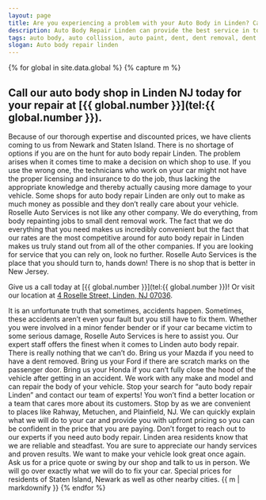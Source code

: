 ```yaml
---
layout: page
title: Are you experiencing a problem with your Auto Body in Linden? Call our repair shop located in NJ.
description: Auto Body Repair Linden can provide the best service in town, Call Auto Body Repair Linden, NJ today for your Auto Body Repair Linden needs.
tags: auto body, auto collission, auto paint, dent, dent removal, dent repair, frame, frame straightening, linden, new jersey, nj, painting, paintless dent removal, removal, Repair, shop
slogan: Auto body repair linden
---
```



{% for global in site.data.global %}
{% capture m %}
## Call our auto body shop in Linden NJ today for your repair at [{{ global.number }}](tel:{{ global.number }}).
Because of our thorough expertise and discounted prices, we have clients coming to us from Newark and Staten Island. There is no shortage of options if you are on the hunt for auto body repair Linden. The problem arises when it comes time to make a decision on which shop to use. If you use the wrong one, the technicians who work on your car might not have the proper licensing and insurance to do the job, thus lacking the appropriate knowledge and thereby actually causing more damage to your vehicle. Some shops for auto body repair Linden are only out to make as much money as possible and they don’t really care about your vehicle. Roselle Auto Services is not like any other company. We do everything, from body repainting jobs to small dent removal work. The fact that we do everything that you need makes us incredibly convenient but the fact that our rates are the most competitive around for auto body repair in Linden makes us truly stand out from all of the other companies. If you are looking for service that you can rely on, look no further. Roselle Auto Services is the place that you should turn to, hands down! There is no shop that is better in New Jersey.


Give us a call today at [{{ global.number }}](tel:{{ global.number }})! Or visit our location at [4 Roselle Street, Linden, NJ 07036](https://www.google.com/maps/place/Roselle+Auto+Services+Inc+-+Linden,+NJ/@40.635433,-74.246247,17z/data=!4m7!1m4!3m3!1s0x89c3b2e1928866e5:0xe440b805db07d78e!2sRoselle+Auto+Services+Inc+-+Linden,+NJ!3b1!3m1!1s0x89c3b2e1928866e5:0xe440b805db07d78e).


It is an unfortunate truth that sometimes, accidents happen. Sometimes, these accidents aren’t even your fault but you still have to fix them. Whether you were involved in a minor fender bender or if your car became victim to some serious damage, Roselle Auto Services is here to assist you. Our expert staff offers the finest when it comes to Linden auto body repair. There is really nothing that we can’t do. Bring us your Mazda if you need to have a dent removed. Bring us your Ford if there are scratch marks on the passenger door. Bring us your Honda if you can’t fully close the hood of the vehicle after getting in an accident. We work with any make and model and can repair the body of your vehicle. Stop your search for “auto body repair Linden” and contact our team of experts! You won’t find a better location or a team that cares more about its customers. Stop by as we are convenient to places like Rahway, Metuchen, and Plainfield, NJ. We can quickly explain what we will do to your car and provide you with upfront pricing so you can be confident in the price that you are paying.
Don’t forget to reach out to our experts if you need auto body repair. Linden area residents know that we are reliable and steadfast. You are sure to appreciate our handy services and proven results. We want to make your vehicle look great once again. Ask us for a price quote or swing by our shop and talk to us in person. We will go over exactly what we will do to fix your car. Special prices for residents of Staten Island, Newark as well as other nearby cities.
{{ m | markdownify }}
{% endfor %}
